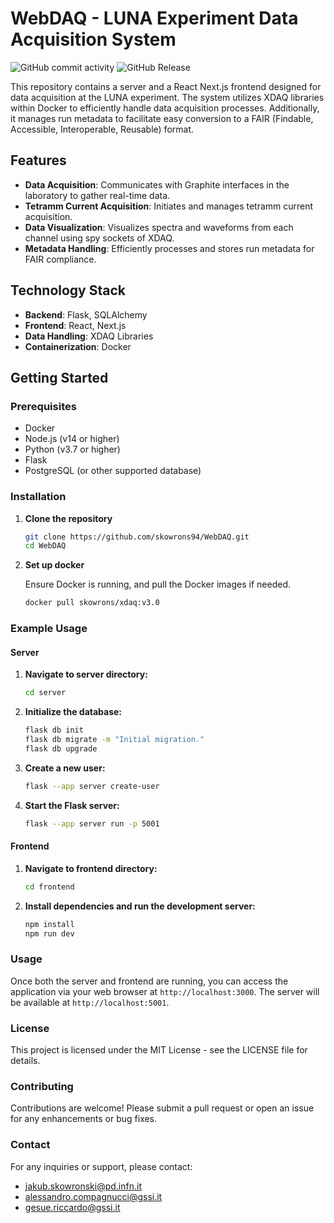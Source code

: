 # WebDAQ - LUNA Experiment Data Acquisition System
![GitHub commit activity](https://img.shields.io/github/commit-activity/m/skowrons94/WebDAQ) ![GitHub Release](https://img.shields.io/github/v/release/skowrons94/WebDAQ)


This repository contains a server and a React Next.js frontend designed for data acquisition at the LUNA experiment. The system utilizes XDAQ libraries within Docker to efficiently handle data acquisition processes. Additionally, it manages run metadata to facilitate easy conversion to a FAIR (Findable, Accessible, Interoperable, Reusable) format.

## Features

- **Data Acquisition**: Communicates with Graphite interfaces in the laboratory to gather real-time data.
- **Tetramm Current Acquisition**: Initiates and manages tetramm current acquisition.
- **Data Visualization**: Visualizes spectra and waveforms from each channel using spy sockets of XDAQ.
- **Metadata Handling**: Efficiently processes and stores run metadata for FAIR compliance.

## Technology Stack

- **Backend**: Flask, SQLAlchemy
- **Frontend**: React, Next.js
- **Data Handling**: XDAQ Libraries
- **Containerization**: Docker

## Getting Started

### Prerequisites

- Docker
- Node.js (v14 or higher)
- Python (v3.7 or higher)
- Flask
- PostgreSQL (or other supported database)

### Installation

1. **Clone the repository**

   ```bash
   git clone https://github.com/skowrons94/WebDAQ.git
   cd WebDAQ
   ```

2. **Set up docker**
    
    Ensure Docker is running, and pull the Docker images if needed.
    ```bash
    docker pull skowrons/xdaq:v3.0
    ```

### Example Usage

#### Server

1. **Navigate to server directory:**
    ```bash
    cd server
    ```

2. **Initialize the database:**
    ```bash
    flask db init
    flask db migrate -m "Initial migration."
    flask db upgrade

    ```

3. **Create a new user:**
    ```bash
    flask --app server create-user
    ```

4. **Start the Flask server:**
    ```bash
    flask --app server run -p 5001
    ```

#### Frontend

1. **Navigate to frontend directory:**
    ```bash
    cd frontend
    ```

2. **Install dependencies and run the development server:**
    ```bash
    npm install
    npm run dev
    ```

### Usage

Once both the server and frontend are running, you can access the application via your web browser at ```http://localhost:3000```. The server will be available at ```http://localhost:5001```.

### License

This project is licensed under the MIT License - see the LICENSE file for details.

### Contributing

Contributions are welcome! Please submit a pull request or open an issue for any enhancements or bug fixes.

### Contact

For any inquiries or support, please contact:

* jakub.skowronski@pd.infn.it
* alessandro.compagnucci@gssi.it
* gesue.riccardo@gssi.it 
